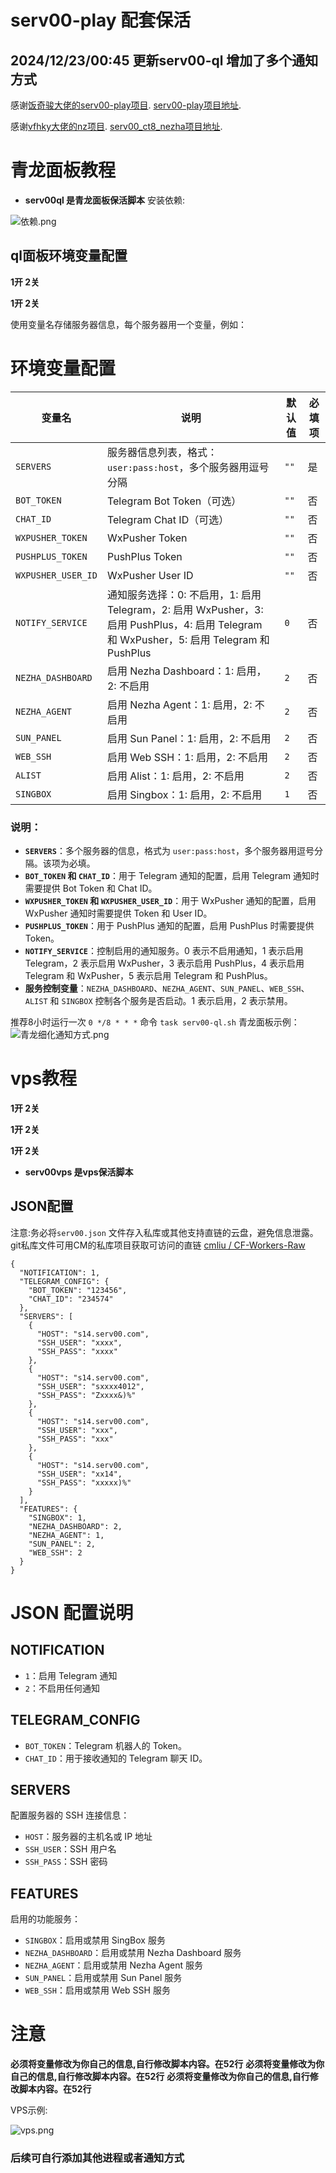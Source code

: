 # serv00-play 配套保活

## 2024/12/23/00:45 更新serv00-ql  增加了多个通知方式

感谢[饭奇骏大佬的serv00-play项目](https://github.com/frankiejun).  [serv00-play项目地址](https://github.com/frankiejun/serv00-play).

感谢[vfhky大佬的nz项目](https://github.com/vfhky).    [serv00_ct8_nezha项目地址](https://github.com/vfhky/serv00_ct8_nezha).

# 青龙面板教程
- **serv00ql 是青龙面板保活脚本**
安装依赖:

![依赖.png](https://jpg.zjccc.us.kg/file/1734808200086_依赖.png)

## ql面板环境变量配置
**1开 2关**

**1开 2关**

使用变量名存储服务器信息，每个服务器用一个变量，例如：
# 环境变量配置

| 变量名               | 说明                                      | 默认值     | 必填项   |
|----------------------|-------------------------------------------|------------|----------|
| `SERVERS`            | 服务器信息列表，格式：`user:pass:host`，多个服务器用逗号分隔  | `""`       | 是       |
| `BOT_TOKEN`          | Telegram Bot Token（可选）                | `""`       | 否       |
| `CHAT_ID`            | Telegram Chat ID（可选）                  | `""`       | 否       |
| `WXPUSHER_TOKEN`     | WxPusher Token                            | `""`       | 否       |
| `PUSHPLUS_TOKEN`     | PushPlus Token                            | `""`       | 否       |
| `WXPUSHER_USER_ID`   | WxPusher User ID                          | `""`       | 否       |
| `NOTIFY_SERVICE`     | 通知服务选择：0: 不启用，1: 启用 Telegram，2: 启用 WxPusher，3: 启用 PushPlus，4: 启用 Telegram 和 WxPusher，5: 启用 Telegram 和 PushPlus | `0`        | 否       |
| `NEZHA_DASHBOARD`    | 启用 Nezha Dashboard：1: 启用，2: 不启用  | `2`        | 否       |
| `NEZHA_AGENT`        | 启用 Nezha Agent：1: 启用，2: 不启用      | `2`        | 否       |
| `SUN_PANEL`          | 启用 Sun Panel：1: 启用，2: 不启用        | `2`        | 否       |
| `WEB_SSH`            | 启用 Web SSH：1: 启用，2: 不启用          | `2`        | 否       |
| `ALIST`              | 启用 Alist：1: 启用，2: 不启用            | `2`        | 否       |
| `SINGBOX`            | 启用 Singbox：1: 启用，2: 不启用          | `1`        | 否       |


### 说明：
- **`SERVERS`**：多个服务器的信息，格式为 `user:pass:host`，多个服务器用逗号分隔。该项为必填。
- **`BOT_TOKEN` 和 `CHAT_ID`**：用于 Telegram 通知的配置，启用 Telegram 通知时需要提供 Bot Token 和 Chat ID。
- **`WXPUSHER_TOKEN` 和 `WXPUSHER_USER_ID`**：用于 WxPusher 通知的配置，启用 WxPusher 通知时需要提供 Token 和 User ID。
- **`PUSHPLUS_TOKEN`**：用于 PushPlus 通知的配置，启用 PushPlus 时需要提供 Token。
- **`NOTIFY_SERVICE`**：控制启用的通知服务。0 表示不启用通知，1 表示启用 Telegram，2 表示启用 WxPusher，3 表示启用 PushPlus，4 表示启用 Telegram 和 WxPusher，5 表示启用 Telegram 和 PushPlus。
- **服务控制变量**：`NEZHA_DASHBOARD`、`NEZHA_AGENT`、`SUN_PANEL`、`WEB_SSH`、`ALIST` 和 `SINGBOX` 控制各个服务是否启动。1 表示启用，2 表示禁用。


推荐8小时运行一次
`0 */8 * * *`
命令
`task serv00-ql.sh`
青龙面板示例：
![青龙细化通知方式.png](https://jpg.zjccc.us.kg/file/1734885865851_青龙细化通知方式.png)

# vps教程
**1开 2关**

**1开 2关**

**1开 2关**

- **serv00vps 是vps保活脚本**
## JSON配置
注意:务必将`serv00.json` 文件存入私库或其他支持直链的云盘，避免信息泄露。git私库文件可用CM的私库项目获取可访问的直链 [cmliu / CF-Workers-Raw](https://github.com/zjccc1999?submit=Search&q=raw&tab=stars&type=&sort=&direction=&submit=Search)
```
{
  "NOTIFICATION": 1,
  "TELEGRAM_CONFIG": {
    "BOT_TOKEN": "123456",
    "CHAT_ID": "234574"
  },
  "SERVERS": [
    {
      "HOST": "s14.serv00.com",
      "SSH_USER": "xxxx",
      "SSH_PASS": "xxxx" 
    },
    {
      "HOST": "s14.serv00.com",
      "SSH_USER": "sxxxx4012",
      "SSH_PASS": "Zxxxx&)%"
    },
    {
      "HOST": "s14.serv00.com",
      "SSH_USER": "xxx",
      "SSH_PASS": "xxx"
    },
    {
      "HOST": "s14.serv00.com",
      "SSH_USER": "xx14",
      "SSH_PASS": "xxxxx)%"
    }
  ],
  "FEATURES": {
    "SINGBOX": 1,
    "NEZHA_DASHBOARD": 2,
    "NEZHA_AGENT": 1,
    "SUN_PANEL": 2,
    "WEB_SSH": 2
  }
}

```
# JSON 配置说明

## NOTIFICATION
- `1`：启用 Telegram 通知
- `2`：不启用任何通知

## TELEGRAM_CONFIG
- `BOT_TOKEN`：Telegram 机器人的 Token。
- `CHAT_ID`：用于接收通知的 Telegram 聊天 ID。

## SERVERS
配置服务器的 SSH 连接信息：
- `HOST`：服务器的主机名或 IP 地址
- `SSH_USER`：SSH 用户名
- `SSH_PASS`：SSH 密码

## FEATURES
启用的功能服务：
- `SINGBOX`：启用或禁用 SingBox 服务
- `NEZHA_DASHBOARD`：启用或禁用 Nezha Dashboard 服务
- `NEZHA_AGENT`：启用或禁用 Nezha Agent 服务
- `SUN_PANEL`：启用或禁用 Sun Panel 服务
- `WEB_SSH`：启用或禁用 Web SSH 服务



# 注意
**必须将变量修改为你自己的信息,自行修改脚本内容。在52行** 
**必须将变量修改为你自己的信息,自行修改脚本内容。在52行**
**必须将变量修改为你自己的信息,自行修改脚本内容。在52行**


VPS示例:

![vps.png](https://jpg.zjccc.us.kg/file/1734885866468_vps.png)


### 后续可自行添加其他进程或者通知方式


